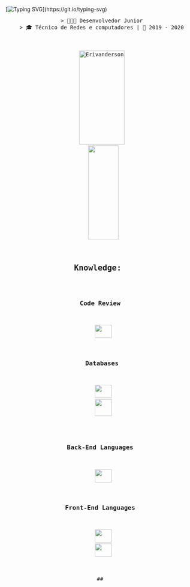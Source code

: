 
[![Typing SVG](https://readme-typing-svg.herokuapp.com?font=Fira+Code&weight=700&duration=3500&pause=500&width=435&lines=Olá%2C+Mundo!!;Meu+Nome+é+erivanderson+luiz.)](https://git.io/typing-svg)
<pre align="center">
 > 👨🏽‍💻 Desenvolvedor Junior
 > 🎓 Técnico de Redes e computadores | 📆 2019 - 2020


<div>
  <img width="49%" height="250px" src="https://github-readme-stats.vercel.app/api?username=erivandersonluiz&show_icons=true&count_private=true&theme=tokyonight" alt="Erivanderson Luiz github stats" /> 
  <img width="40%" height="250px" src="https://github-readme-stats.vercel.app/api/top-langs/?username=erivandersonluiz&theme=tokyonight" />
</div>

<h2 align="center">Knowledge: </h2>

<h3 align="center">Code Review</h3>
<div align="center">
  <img height="35" width="45" src="https://cdn.jsdelivr.net/gh/devicons/devicon/icons/git/git-original.svg" />
</div>

<h3 align="center"> Databases</h3>
<div align="center">
  <img height="35" width="45" src="https://cdn.jsdelivr.net/gh/devicons/devicon/icons/mysql/mysql-original.svg" />
  <img height="45" width="45" src="https://cdn.jsdelivr.net/gh/devicons/devicon/icons/postgresql/postgresql-plain.svg" />
     
</div>

<h3 align="center">Back-End Languages</h3>
<div align="center">
  <img height="35" width="45" src="https://cdn.jsdelivr.net/gh/devicons/devicon/icons/python/python-original.svg" />
</div>

<h3 align="center">Front-End Languages</h3>
<div align="center">
  <img height="35" width="45" src="https://cdn.jsdelivr.net/gh/devicons/devicon/icons/html5/html5-original.svg" />
  <img height="35" width="45" src="https://cdn.jsdelivr.net/gh/devicons/devicon/icons/css3/css3-original.svg" />

</div>

##

  <div>
</div>
